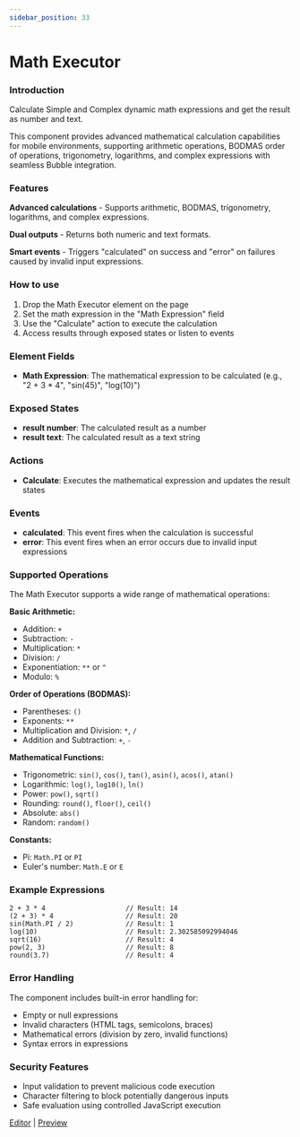 ```yaml
---
sidebar_position: 33
---
```


# Math Executor

### Introduction
Calculate Simple and Complex dynamic math expressions and get the result as number and text.

This component provides advanced mathematical calculation capabilities for mobile environments, supporting arithmetic operations, BODMAS order of operations, trigonometry, logarithms, and complex expressions with seamless Bubble integration.

### Features
**Advanced calculations** - Supports arithmetic, BODMAS, trigonometry, logarithms, and complex expressions.

**Dual outputs** - Returns both numeric and text formats.

**Smart events** - Triggers "calculated" on success and "error" on failures caused by invalid input expressions.

### How to use
1. Drop the Math Executor element on the page
2. Set the math expression in the "Math Expression" field
3. Use the "Calculate" action to execute the calculation
4. Access results through exposed states or listen to events

### Element Fields
- **Math Expression**: The mathematical expression to be calculated (e.g., "2 + 3 * 4", "sin(45)", "log(10)")

### Exposed States
- **result number**: The calculated result as a number
- **result text**: The calculated result as a text string

### Actions
- **Calculate**: Executes the mathematical expression and updates the result states

### Events
- **calculated**: This event fires when the calculation is successful
- **error**: This event fires when an error occurs due to invalid input expressions

### Supported Operations
The Math Executor supports a wide range of mathematical operations:

**Basic Arithmetic:**
- Addition: `+`
- Subtraction: `-`
- Multiplication: `*`
- Division: `/`
- Exponentiation: `**` or `^`
- Modulo: `%`

**Order of Operations (BODMAS):**
- Parentheses: `()`
- Exponents: `**`
- Multiplication and Division: `*`, `/`
- Addition and Subtraction: `+`, `-`

**Mathematical Functions:**
- Trigonometric: `sin()`, `cos()`, `tan()`, `asin()`, `acos()`, `atan()`
- Logarithmic: `log()`, `log10()`, `ln()`
- Power: `pow()`, `sqrt()`
- Rounding: `round()`, `floor()`, `ceil()`
- Absolute: `abs()`
- Random: `random()`

**Constants:**
- Pi: `Math.PI` or `PI`
- Euler's number: `Math.E` or `E`

### Example Expressions
```
2 + 3 * 4                    // Result: 14
(2 + 3) * 4                  // Result: 20
sin(Math.PI / 2)             // Result: 1
log(10)                      // Result: 2.302585092994046
sqrt(16)                     // Result: 4
pow(2, 3)                    // Result: 8
round(3.7)                   // Result: 4
```

### Error Handling
The component includes built-in error handling for:
- Empty or null expressions
- Invalid characters (HTML tags, semicolons, braces)
- Mathematical errors (division by zero, invalid functions)
- Syntax errors in expressions



### Security Features
- Input validation to prevent malicious code execution
- Character filtering to block potentially dangerous inputs
- Safe evaluation using controlled JavaScript execution

[Editor](https://bubble.io/page?id=mobile-plugins&test_plugin=1759581391156x130513735923269630_current&tab=Design&name=math-expression&type=page&elements=bTMmt) | [Preview](https://mobile-plugins.bubbleapps.io/version-test/api/1.1/mobile/preview?debug_mode=true&preview_view=math-expression)
